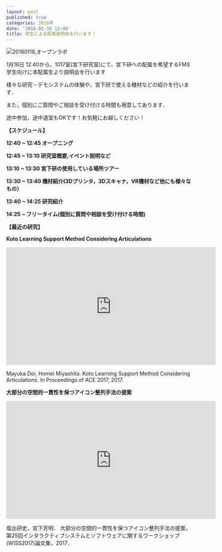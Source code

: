 ```yaml
---
layout: post
published: true
categories: 2018年
date: '2018-01-18 12:40'
title: 学生による配属説明会を行います！
---
```

![20180118,オープンラボ](https://lh3.googleusercontent.com/isYf0gJa2isCtgMFJ5MvRzNdZsfuiOJ7HDN_KBDID3HptVBFMMcePO9jyXs90WMSBqGAcECGO2pxXzlV8407eLzcXaoFrn9-toTqidsc__z-lqjC-zYqrcO36TTorYT2fXG-s493MkPNZhsEkp_dsasFPPU0mVYfa43kfDQ4WdtonwGAOdmOyV8WaRpDdfgMEIon8xeGzV5zkp2K-TLV1Rak5MhROv36lYudE2Yp6t1xrUVaeJXSMsQ8dF5Z90ekCRBzjNo9Huoym-CbxAD5E93VP7MRnts6iF9ShqTvKc5eS9S1Yhl5oLEVLqc8uMmoXHOisJN1xvYSZqamfSvJ6DoFtQCt8EO9k5sPxG9Aw-TmO7Sn8vAooXw3fN20pxmhzc6zRuLshLj5ZMMik5Buwthv_qFe_ndDaIlzzErbycr0vaGqxaJDo5y2pcWXyTPTEmMtt6ruFz5skNOD5P9t9Tf9tMx0cTGBAwMMsl-m3wSUoXFBQXhlSbIxgsdgYmpvFjUUk6tHBlYJeM0IFWX4wZlNw-X5z-2v-BFcXTzgCQDuGvzh3UMxA7EpVggJEFCjMB90MF42howJzCOf0CGVk_dXoRt2R6k7tlSQ7hA=w1426-h802-no?pageId=103824382426691254815)

1月18日 12:40から，1017室(宮下研究室)にて，宮下研への配属を希望するFMS学生向けに本配属生より説明会を行います

様々な研究・デモシステムの体験や，宮下研で使える機材などの紹介を行います．

また，個別にご質問やご相談を受け付ける時間も用意してあります．

途中参加，途中退室もOKです！お気軽にお越しください！

**【スケジュール】**

**12:40 ~ 12:45 オープニング**

**12:45 ~ 13:10 研究室概要,イベント説明など**

**13:10 ~ 13:30 宮下研の使用している場所ツアー**

**13:30 ~ 13:40 機材紹介(3Dプリンタ，3Dスキャナ，VR機材など他にも様々なもの）**

**13:40 ~ 14:25 研究紹介**

**14:25 ~ フリータイム(個別に質問や相談を受け付ける時間)**


**【最近の研究】**

**Koto Learning Support Method Considering Articulations**

<iframe width="560" height="315" src="https://www.youtube.com/embed/xoVmZoQdvlk" frameborder="0" allowfullscreen=""></iframe>

Mayuka Doi, Homei Miyashita. Koto Learning Support Method Considering Articulations. In Proceedings of ACE 2017, 2017.

**大部分の空間的一貫性を保つアイコン整列手法の提案**

<iframe width="560" height="315" src="https://www.youtube.com/embed/tqTEn6Inx5o" frameborder="0" allowfullscreen=""></iframe>

塩出研史，宮下芳明． 大部分の空間的一貫性を保つアイコン整列手法の提案，第25回インタラクティブシステムとソフトウェアに関するワークショップ(WISS2017)論文集，2017．
